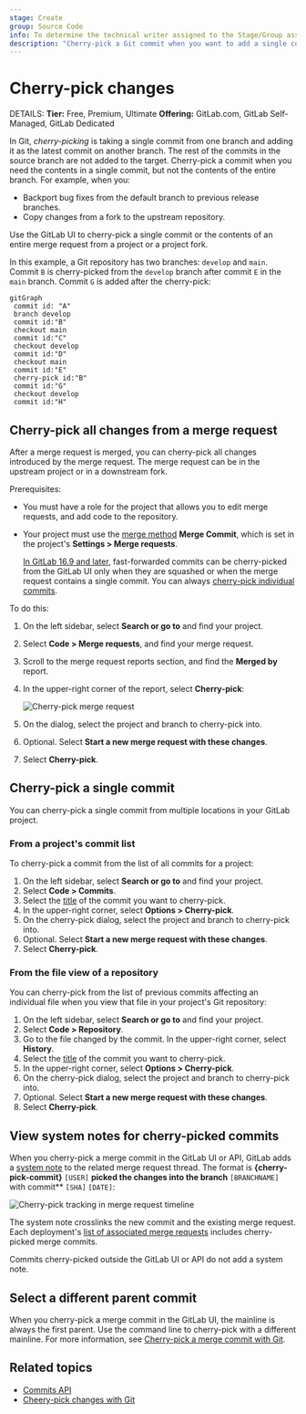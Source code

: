 ```yaml
---
stage: Create
group: Source Code
info: To determine the technical writer assigned to the Stage/Group associated with this page, see https://handbook.gitlab.com/handbook/product/ux/technical-writing/#assignments
description: "Cherry-pick a Git commit when you want to add a single commit from one branch to another."
---
```


# Cherry-pick changes

DETAILS:
**Tier:** Free, Premium, Ultimate
**Offering:** GitLab.com, GitLab Self-Managed, GitLab Dedicated

In Git, *cherry-picking* is taking a single commit from one branch and adding it
as the latest commit on another branch. The rest of the commits in the source branch
are not added to the target. Cherry-pick a commit when you need the
contents in a single commit, but not the contents of the entire branch. For example,
when you:

- Backport bug fixes from the default branch to previous release branches.
- Copy changes from a fork to the upstream repository.

Use the GitLab UI to cherry-pick a single commit or the contents of an entire merge request
from a project or a project fork.

In this example, a Git repository has two branches: `develop` and `main`.
Commit `B` is cherry-picked from the `develop` branch after commit `E` in the `main` branch.
Commit `G` is added after the cherry-pick:

```mermaid
gitGraph
 commit id: "A"
 branch develop
 commit id:"B"
 checkout main
 commit id:"C"
 checkout develop
 commit id:"D"
 checkout main
 commit id:"E"
 cherry-pick id:"B"
 commit id:"G"
 checkout develop
 commit id:"H"
```

## Cherry-pick all changes from a merge request

After a merge request is merged, you can cherry-pick all changes introduced
by the merge request. The merge request can be in the upstream project or in
a downstream fork.

Prerequisites:

- You must have a role for the project that allows you to edit merge requests, and add
  code to the repository.
- Your project must use the [merge method](methods/index.md#fast-forward-merge) **Merge Commit**,
  which is set in the project's **Settings > Merge requests**.

  [In GitLab 16.9 and later](https://gitlab.com/gitlab-org/gitlab/-/issues/142152), fast-forwarded
  commits can be cherry-picked from the GitLab UI only when they are squashed or when the
  merge request contains a single commit.
  You can always [cherry-pick individual commits](#cherry-pick-a-single-commit).

To do this:

1. On the left sidebar, select **Search or go to** and find your project.
1. Select **Code > Merge requests**, and find your merge request.
1. Scroll to the merge request reports section, and find the **Merged by** report.
1. In the upper-right corner of the report, select **Cherry-pick**:

   ![Cherry-pick merge request](img/cherry_pick_v15_4.png)
1. On the dialog, select the project and branch to cherry-pick into.
1. Optional. Select **Start a new merge request with these changes**.
1. Select **Cherry-pick**.

## Cherry-pick a single commit

You can cherry-pick a single commit from multiple locations in your GitLab project.

### From a project's commit list

To cherry-pick a commit from the list of all commits for a project:

1. On the left sidebar, select **Search or go to** and find your project.
1. Select **Code > Commits**.
1. Select the [title](https://git-scm.com/docs/git-commit#_discussion) of the commit you want to cherry-pick.
1. In the upper-right corner, select **Options > Cherry-pick**.
1. On the cherry-pick dialog, select the project and branch to cherry-pick into.
1. Optional. Select **Start a new merge request with these changes**.
1. Select **Cherry-pick**.

### From the file view of a repository

You can cherry-pick from the list of previous commits affecting an individual file
when you view that file in your project's Git repository:

1. On the left sidebar, select **Search or go to** and find your project.
1. Select **Code > Repository**.
1. Go to the file changed by the commit. In the upper-right corner, select **History**.
1. Select the [title](https://git-scm.com/docs/git-commit#_discussion)
   of the commit you want to cherry-pick.
1. In the upper-right corner, select **Options > Cherry-pick**.
1. On the cherry-pick dialog, select the project and branch to cherry-pick into.
1. Optional. Select **Start a new merge request with these changes**.
1. Select **Cherry-pick**.

## View system notes for cherry-picked commits

When you cherry-pick a merge commit in the GitLab UI or API, GitLab adds a [system note](../system_notes.md)
to the related merge request thread. The format is **{cherry-pick-commit}**
`[USER]` **picked the changes into the branch** `[BRANCHNAME]` with commit** `[SHA]` `[DATE]`:

![Cherry-pick tracking in merge request timeline](img/cherry_pick_mr_timeline_v15_4.png)

The system note crosslinks the new commit and the existing merge request.
Each deployment's [list of associated merge requests](../../../api/deployments.md#list-of-merge-requests-associated-with-a-deployment)
includes cherry-picked merge commits.

Commits cherry-picked outside the GitLab UI or API do not add a system note.

## Select a different parent commit

When you cherry-pick a merge commit in the GitLab UI, the mainline is always the
first parent. Use the command line to cherry-pick with a different mainline. For more information, see [Cherry-pick a merge commit with Git](../../../topics/git/cherry_pick.md#cherry-pick-a-merge-commit).

## Related topics

- [Commits API](../../../api/commits.md#cherry-pick-a-commit)
- [Cheery-pick changes with Git](../../../topics/git/cherry_pick.md)
